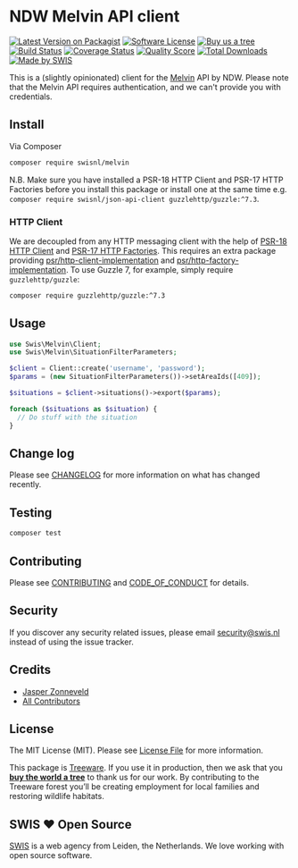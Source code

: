 # NDW Melvin API client

[![Latest Version on Packagist][ico-version]][link-packagist]
[![Software License][ico-license]](LICENSE.md)
[![Buy us a tree][ico-treeware]][link-treeware]
[![Build Status][ico-github-actions]][link-github-actions]
[![Coverage Status][ico-scrutinizer]][link-scrutinizer]
[![Quality Score][ico-code-quality]][link-code-quality]
[![Total Downloads][ico-downloads]][link-downloads]
[![Made by SWIS][ico-swis]][link-swis]

This is a (slightly opinionated) client for the [Melvin](https://melvin.ndw.nu) API by NDW. Please note that the Melvin API requires authentication, and we can't provide you with credentials.

## Install

Via Composer

```bash
composer require swisnl/melvin
```

N.B. Make sure you have installed a PSR-18 HTTP Client and PSR-17 HTTP Factories before you install this package or install one at the same time e.g. `composer require swisnl/json-api-client guzzlehttp/guzzle:^7.3`.

### HTTP Client

We are decoupled from any HTTP messaging client with the help of [PSR-18 HTTP Client](https://www.php-fig.org/psr/psr-18/) and [PSR-17 HTTP Factories](https://www.php-fig.org/psr/psr-17/).
This requires an extra package providing [psr/http-client-implementation](https://packagist.org/providers/psr/http-client-implementation) and [psr/http-factory-implementation](https://packagist.org/providers/psr/http-factory-implementation).
To use Guzzle 7, for example, simply require `guzzlehttp/guzzle`:

```bash
composer require guzzlehttp/guzzle:^7.3
```

## Usage

```php
use Swis\Melvin\Client;
use Swis\Melvin\SituationFilterParameters;

$client = Client::create('username', 'password');
$params = (new SituationFilterParameters())->setAreaIds([409]);

$situations = $client->situations()->export($params);

foreach ($situations as $situation) {
  // Do stuff with the situation
}
```

## Change log

Please see [CHANGELOG](CHANGELOG.md) for more information on what has changed recently.

## Testing

```bash
composer test
```

## Contributing

Please see [CONTRIBUTING](CONTRIBUTING.md) and [CODE_OF_CONDUCT](CODE_OF_CONDUCT.md) for details.

## Security

If you discover any security related issues, please email security@swis.nl instead of using the issue tracker.

## Credits

- [Jasper Zonneveld][link-author]
- [All Contributors][link-contributors]

## License

The MIT License (MIT). Please see [License File](LICENSE.md) for more information.

This package is [Treeware](https://treeware.earth). If you use it in production, then we ask that you [**buy the world a tree**][link-treeware] to thank us for our work. By contributing to the Treeware forest you’ll be creating employment for local families and restoring wildlife habitats.

## SWIS :heart: Open Source

[SWIS][link-swis] is a web agency from Leiden, the Netherlands. We love working with open source software. 

[ico-version]: https://img.shields.io/packagist/v/swisnl/melvin.svg?style=flat-square
[ico-license]: https://img.shields.io/badge/license-MIT-brightgreen.svg?style=flat-square
[ico-treeware]: https://img.shields.io/badge/Treeware-%F0%9F%8C%B3-lightgreen.svg?style=flat-square
[ico-github-actions]: https://img.shields.io/github/actions/workflow/status/swisnl/melvin/tests.yml?label=tests&branch=master&style=flat-square
[ico-scrutinizer]: https://img.shields.io/scrutinizer/coverage/g/swisnl/melvin.svg?style=flat-square
[ico-code-quality]: https://img.shields.io/scrutinizer/g/swisnl/melvin.svg?style=flat-square
[ico-downloads]: https://img.shields.io/packagist/dt/swisnl/melvin.svg?style=flat-square
[ico-swis]: https://img.shields.io/badge/%F0%9F%9A%80-made%20by%20SWIS-%230737A9.svg?style=flat-square

[link-packagist]: https://packagist.org/packages/swisnl/melvin
[link-github-actions]: https://github.com/swisnl/melvin/actions/workflows/tests.yml
[link-scrutinizer]: https://scrutinizer-ci.com/g/swisnl/melvin/code-structure
[link-code-quality]: https://scrutinizer-ci.com/g/swisnl/melvin
[link-downloads]: https://packagist.org/packages/swisnl/melvin
[link-treeware]: https://plant.treeware.earth/swisnl/melvin
[link-author]: https://github.com/swisnl
[link-contributors]: ../../contributors
[link-swis]: https://www.swis.nl

